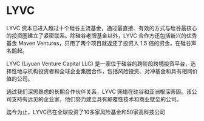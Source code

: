 # LYVC

LYVC 资本已进入超过十个硅谷主流基金，通过最直接、有效的方式与硅谷最核心的投资圈建立了紧密联系。除硅谷老牌基金以外，LYVC 合作方还包括新兴的优秀基金 Maven Ventures，只用了两个项目就返还了投资人 1.5 倍的资金，在硅谷声名鹊起。

LYVC (Liyuan Venture Capital LLC) 是一家位于硅谷的跨阶段跨境投资平台，选择性地与机构投资者和全球企业集团合作，包括风险投资、对冲基金和具有相同价值的公司。  

通过我们深思熟虑的长期合作伙伴关系，LYVC 网络在硅谷和亚洲根深蒂固。该公司支持有远见的企业家，他们努力建立具有颠覆性技术和商业壁垒的公司。    

迄今为止，LYVC已在全球投资了10多家风险基金和50家高科技公司
